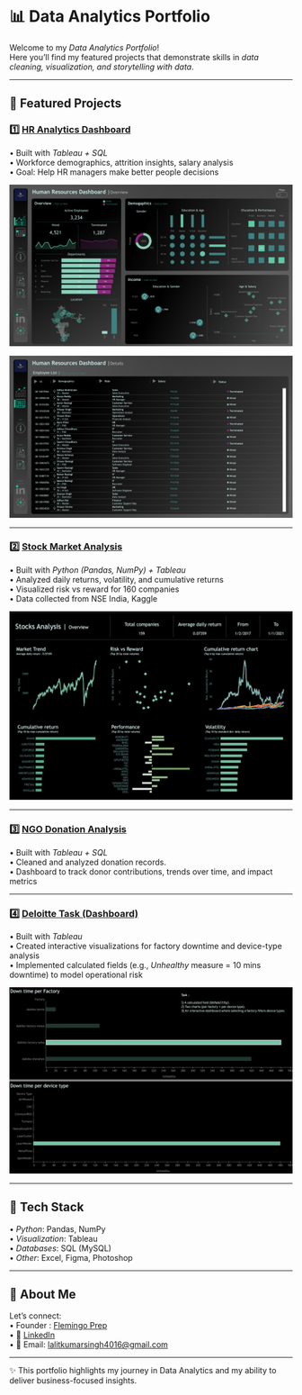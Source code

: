 # 📊 Data Analytics Portfolio

Welcome to my *Data Analytics Portfolio*!  
Here you’ll find my featured projects that demonstrate skills in *data cleaning, visualization, and storytelling with data*.  

---

## 🔹 Featured Projects

### 1️⃣ [HR Analytics Dashboard](https://public.tableau.com/views/HRDashboard_17569191985160/HRSummary?:language=en-US&:sid=&:redirect=auth&:display_count=n&:origin=viz_share_link)
•⁠  ⁠Built with *Tableau + SQL*  
•⁠  ⁠Workforce demographics, attrition insights, salary analysis  
•⁠  ⁠Goal: Help HR managers make better people decisions  

![img alt](https://github.com/lalitssingh/Data-analytics/blob/1098de7b3c0f3e88b67e91747589720e81aa7c74/HR%20Summary.png)

![img alt](https://github.com/lalitssingh/Data-analytics/blob/33109d54d51bc94c3494bf5f4dfeba691cfff81a/HR%20Detail.png)

---

### 2️⃣ [Stock Market Analysis](https://public.tableau.com/views/Stocksanalysis_17570680419750/Dashboard1?:language=en-US&:sid=&:redirect=auth&:display_count=n&:origin=viz_share_link)
•⁠  ⁠Built with *Python (Pandas, NumPy) + Tableau*  
•⁠  ⁠Analyzed daily returns, volatility, and cumulative returns  
•⁠  ⁠Visualized risk vs reward for 160 companies  
•⁠  ⁠Data collected from NSE India, Kaggle

![img alt](https://github.com/lalitssingh/Data-analytics/blob/4c2614f5ed5cfdab782068ab16634bc76ee60d41/C2846409-6A55-460E-872F-B97F4233D1E0.jpeg)

---

### 3️⃣ [NGO Donation Analysis](https://public.tableau.com/views/DonationDashboardNGO/Donationdashboard?:language=en-US&:sid=&:redirect=auth&:display_count=n&:origin=viz_share_link)
•⁠  ⁠Built with *Tableau + SQL*  
•⁠  ⁠Cleaned and analyzed donation records.  
•⁠  ⁠Dashboard to track donor contributions, trends over time, and impact metrics  

---

### 4️⃣ [Deloitte Task (Dashboard)](https://public.tableau.com/shared/ZG4583RW9?:display_count=n&:origin=viz_share_link)  
•⁠  ⁠Built with *Tableau*  
•⁠  ⁠Created interactive visualizations for factory downtime and device-type analysis  
•⁠  ⁠Implemented calculated fields (e.g., *Unhealthy* measure = 10 mins downtime) to model operational risk  

![img alt](https://github.com/lalitssingh/Data-analytics/blob/6b6c2098bc23e1b59d05fca0ee9c99f51ae2022c/75F2810C-2C6C-4F34-91EE-32A31E741653.jpeg)

---

## 🔹 Tech Stack
•⁠  ⁠*Python*: Pandas, NumPy  
•⁠  ⁠*Visualization*: Tableau   
•⁠  ⁠*Databases*: SQL (MySQL)  
•⁠  ⁠*Other*: Excel, Figma, Photoshop

---

## 🔹 About Me
Let’s connect:  
•⁠  Founder : [Flemingo Prep](flemingoprep.com)  
•⁠  ⁠💼 [LinkedIn](www.linkedin.com/in/lalit-singh-827337230)  
•⁠  ⁠📧 Email: lalitkumarsingh4016@gmail.com

---

✨ This portfolio highlights my journey in Data Analytics and my ability to deliver business-focused insights.
